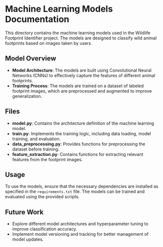 # Machine Learning Models Documentation

This directory contains the machine learning models used in the Wildlife Footprint Identifier project. The models are designed to classify wild animal footprints based on images taken by users.

## Model Overview

- **Model Architecture**: The models are built using Convolutional Neural Networks (CNNs) to effectively capture the features of different animal footprints.
- **Training Process**: The models are trained on a dataset of labeled footprint images, which are preprocessed and augmented to improve generalization.

## Files

- **model.py**: Contains the architecture definition of the machine learning model.
- **train.py**: Implements the training logic, including data loading, model training, and evaluation.
- **data_preprocessing.py**: Provides functions for preprocessing the dataset before training.
- **feature_extraction.py**: Contains functions for extracting relevant features from the footprint images.

## Usage

To use the models, ensure that the necessary dependencies are installed as specified in the `requirements.txt` file. The models can be trained and evaluated using the provided scripts.

## Future Work

- Explore different model architectures and hyperparameter tuning to improve classification accuracy.
- Implement model versioning and tracking for better management of model updates.